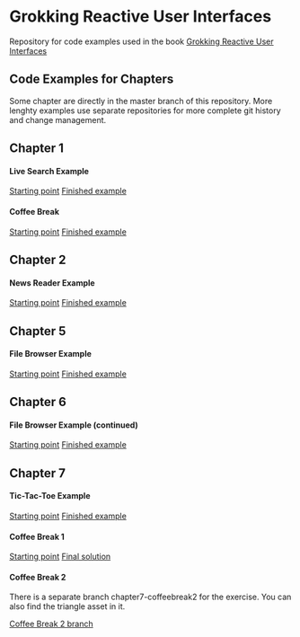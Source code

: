 Grokking Reactive User Interfaces
=================================

Repository for code examples used in the book [Grokking Reactive User Interfaces](https://www.manning.com/books/grokking-reactive-user-interfaces)

Code Examples for Chapters
--------------------------

Some chapter are directly in the master branch of this repository. More lenghty examples use separate repositories for more complete git history and change management.


Chapter 1
---------

#### Live Search Example

[Starting point](https://github.com/tehmou/android-live-search-example/releases/tag/chapter1-start)
[Finished example](https://github.com/tehmou/android-live-search-example/releases/tag/chapter1-end)


#### Coffee Break

[Starting point](https://github.com/tehmou/android-live-search-example/releases/tag/chapter1-coffeebreak1-start)
[Finished example](https://github.com/tehmou/android-live-search-example/releases/tag/chapter1-coffeebreak1-end)


Chapter 2
---------

#### News Reader Example

[Starting point](https://github.com/tehmou/android-news-reader-example/releases/tag/chapter2-start)
[Finished example](https://github.com/tehmou/android-news-reader-example/releases/tag/chapter2-end)


Chapter 5
---------

#### File Browser Example

[Starting point](https://github.com/tehmou/android-file-browser-example/releases/tag/chapter5-start)
[Finished example](https://github.com/tehmou/android-file-browser-example/releases/tag/chapter5-end)


Chapter 6
---------

#### File Browser Example (continued)

[Starting point](https://github.com/tehmou/android-file-browser-example/releases/tag/chapter6-start)
[Finished example](https://github.com/tehmou/android-file-browser-example/releases/tag/chapter6-end)


Chapter 7
---------

#### Tic-Tac-Toe Example

[Starting point](https://github.com/tehmou/android-tic-tac-toe-example/releases/tag/chapter7-start)
[Finished example](https://github.com/tehmou/android-tic-tac-toe-example/releases/tag/chapter7-end)


#### Coffee Break 1

[Starting point](https://github.com/tehmou/android-withLatestFrom-example/releases/tag/chapter7-coffeebreak1-start)
[Final solution](https://github.com/tehmou/android-withLatestFrom-example/releases/tag/chapter7-coffeebreak1-end)


#### Coffee Break 2

There is a separate branch chapter7-coffeebreak2 for the exercise. You can also find the triangle asset in it.

[Coffee Break 2 branch](https://github.com/tehmou/android-tic-tac-toe-example/tree/chapter7-coffeebreak2)
